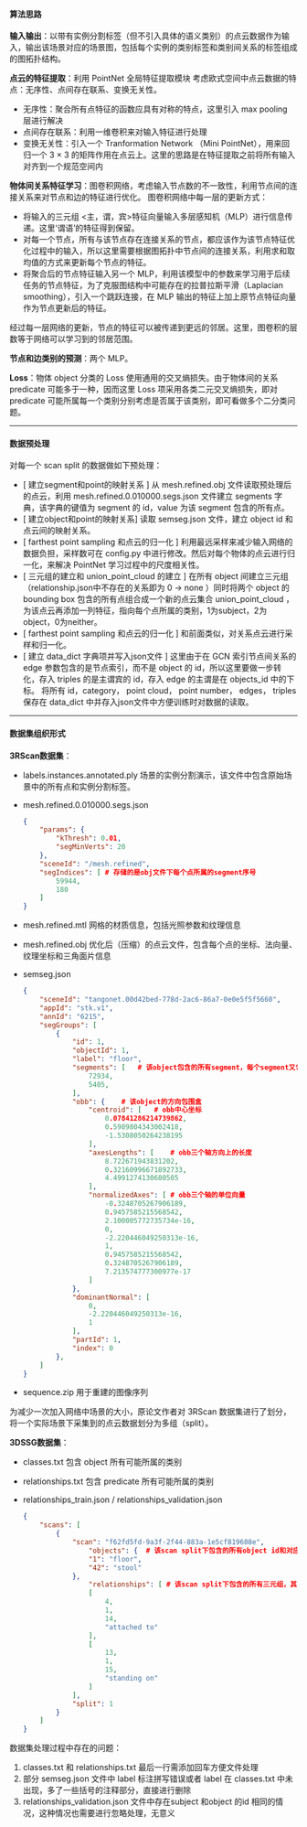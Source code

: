 #### 算法思路

**输入输出**：以带有实例分割标签（但不引入具体的语义类别）的点云数据作为输入，输出该场景对应的场景图，包括每个实例的类别标签和类别间关系的标签组成的图拓扑结构。

**点云的特征提取**：利用 PointNet 全局特征提取模块
考虑欧式空间中点云数据的特点：无序性、点间存在联系、变换无关性。
+ 无序性：聚合所有点特征的函数应具有对称的特点，这里引入 max pooling 层进行解决
+ 点间存在联系：利用一维卷积来对输入特征进行处理
+ 变换无关性：引入一个 Tranformation Network （Mini PointNet），用来回归一个 3 × 3 的矩阵作用在点云上。这里的思路是在特征提取之前将所有输入对齐到一个规范空间内

**物体间关系特征学习**：图卷积网络，考虑输入节点数的不一致性，利用节点间的连接关系来对节点和边的特征进行优化。
图卷积网络中每一层的更新方式：
+ 将输入的三元组 <主，谓，宾>特征向量输入多层感知机（MLP）进行信息传递。这里‘谓语’的特征得到保留。
+ 对每一个节点，所有与该节点存在连接关系的节点，都应该作为该节点特征优化过程中的输入，所以这里需要根据图拓扑中节点间的连接关系，利用求和取均值的方式来更新每个节点的特征。
+ 将聚合后的节点特征输入另一个 MLP，利用该模型中的参数来学习用于后续任务的节点特征，为了克服图结构中可能存在的拉普拉斯平滑（Laplacian smoothing），引入一个跳跃连接，在 MLP 输出的特征上加上原节点特征向量作为节点更新后的特征。

经过每一层网络的更新，节点的特征可以被传递到更远的邻居。这里，图卷积的层数等于网络可以学习到的邻居范围。

**节点和边类别的预测**：两个 MLP。

**Loss**：物体 object 分类的 Loss 使用通用的交叉熵损失。由于物体间的关系 predicate 可能多于一种，因而这里 Loss 项采用各类二元交叉熵损失，即对 predicate 可能所属每一个类别分别考虑是否属于该类别，即可看做多个二分类问题。
***
#### 数据预处理
对每一个 scan split 的数据做如下预处理：

+ [ 建立segment和point的映射关系 ] 从 mesh.refined.obj 文件读取预处理后的点云，利用 mesh.refined.0.010000.segs.json 文件建立 segments 字典，该字典的键值为 segment 的 id，value 为该 segment 包含的所有点。
+ [ 建立object和point的映射关系] 读取 semseg.json 文件，建立 object id 和点云间的映射关系。
+ [ farthest point sampling 和点云的归一化 ] 利用最远采样来减少输入网络的数据负担，采样数可在 config.py 中进行修改。然后对每个物体的点云进行归一化，来解决 PointNet 学习过程中的尺度相关性。
+ [ 三元组的建立和 union_point_cloud 的建立 ] 在所有 object 间建立三元组（relationship.json中不存在的关系即为 0 -> none ）同时将两个 object 的 bounding box 包含的所有点组合成一个新的点云集合 union_point_cloud ，为该点云再添加一列特征，指向每个点所属的类别，1为subject，2为object，0为neither。
+ [ farthest point sampling 和点云的归一化 ] 和前面类似，对关系点云进行采样和归一化。
+ [ 建立 data_dict 字典项并写入json文件 ] 这里由于在 GCN 索引节点间关系的 edge 参数包含的是节点索引，而不是 object 的 id，所以这里要做一步转化，存入 triples 的是主谓宾的 id，存入 edge 的主谓是在 objects_id 中的下标。
  将所有 id，category， point cloud， point number， edges， triples 保存在 data_dict 中并存入json文件中方便训练时对数据的读取。

***

#### 数据集组织形式

**3RScan数据集**：

+ labels.instances.annotated.ply
  场景的实例分割演示，该文件中包含原始场景中的所有点和实例分割标签。

+ mesh.refined.0.010000.segs.json

  ```json
  {
      "params": {
          "kThresh": 0.01,
          "segMinVerts": 20
      },
      "sceneId": "/mesh.refined",
      "segIndices": [ # 存储的是obj文件下每个点所属的segment序号
          59944,
          180
      ]
  }
  ```

+ mesh.refined.mtl
  网格的材质信息，包括光照参数和纹理信息

+ mesh.refined.obj
  优化后（压缩）的点云文件，包含每个点的坐标、法向量、纹理坐标和三角面片信息

+ semseg.json

  ```json
  {
      "sceneId": "tangonet.00d42bed-778d-2ac6-86a7-0e0e5f5f5660",
      "appId": "stk.v1",
      "annId": "6215",
      "segGroups": [
          {
              "id": 1,
              "objectId": 1,
              "label": "floor",
              "segments": [   # 该object包含的所有segment，每个segment又包含很多点
                  72934,
                  5405,
              ],
              "obb": {    # 该object的方向包围盒
                  "centroid": [   # obb中心坐标
                      0.07841286214739862,
                      0.5989804343002418,
                      -1.5308050264238195
                  ],
                  "axesLengths": [    # obb三个轴方向上的长度
                      8.722671943831202,
                      0.32160996671892733,
                      4.4991274130680505
                  ],
                  "normalizedAxes": [ # obb三个轴的单位向量
                      -0.3248705267906189,
                      0.9457585215568542,
                      2.100005772735734e-16,
                      0,
                      -2.220446049250313e-16,
                      1,
                      0.9457585215568542,
                      0.3248705267906189,
                      7.213574777300977e-17
                  ]
              },
              "dominantNormal": [
                  0,
                  -2.220446049250313e-16,
                  1
              ],
              "partId": 1,
              "index": 0
          },
      ]
  }
  ```

+ sequence.zip
  用于重建的图像序列

为减少一次加入网络中场景的大小，原论文作者对 3RScan 数据集进行了划分，将一个实际场景下采集到的点云数据划分为多组（split）。

**3DSSG数据集**：

+ classes.txt
  包含 object 所有可能所属的类别

+ relationships.txt
  包含 predicate 所有可能所属的类别

+ relationships_train.json / relationships_validation.json

  ```json
  {
      "scans": [
          {
              "scan": "f62fd5fd-9a3f-2f44-883a-1e5cf819608e",
                  "objects": {  # 该scan split下包含的所有object id和对应的类别标签，这里的id和其类别间不存在映射关系
                  "1": "floor",
                  "42": "stool"
              },
                  "relationships": [ # 该scan split下包含的所有三元组，其中predicate的序号和对应的标签间为一一映射关系
                  [
                      4,
                      1,
                      14,
                      "attached to"
                  ],
                  [
                      13,
                      1,
                      15,
                      "standing on"
                  ]
              ],
              "split": 1
          }
      ]
  }
  ```

数据集处理过程中存在的问题：

1. classes.txt 和 relationships.txt 最后一行需添加回车方便文件处理
2. 部分 semseg.json 文件中 label 标注拼写错误或者 label 在 classes.txt  中未出现，多了一些括号的注释部分，直接进行删除
3. relationships_validation.json 文件中存在subject 和object 的id 相同的情况，这种情况也需要进行忽略处理，无意义
